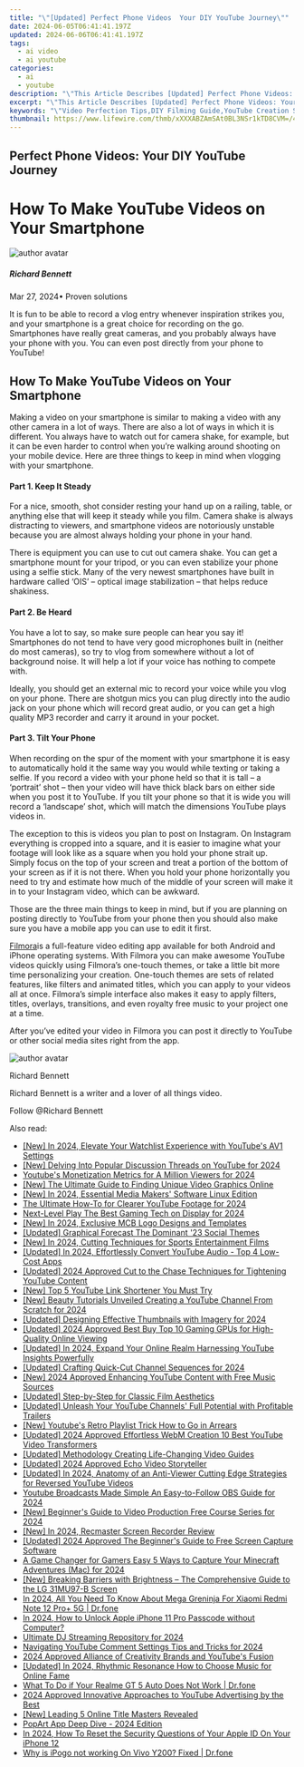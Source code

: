 ```yaml
---
title: "\"[Updated] Perfect Phone Videos  Your DIY YouTube Journey\""
date: 2024-06-05T06:41:41.197Z
updated: 2024-06-06T06:41:41.197Z
tags:
  - ai video
  - ai youtube
categories:
  - ai
  - youtube
description: "\"This Article Describes [Updated] Perfect Phone Videos: Your DIY YouTube Journey\""
excerpt: "\"This Article Describes [Updated] Perfect Phone Videos: Your DIY YouTube Journey\""
keywords: "\"Video Perfection Tips,DIY Filming Guide,YouTube Creation Secrets,Mobile Cinematic Techniques,Professional Phone Recording,Audio-Visual Quality,DIY Videographer's Path\""
thumbnail: https://www.lifewire.com/thmb/xXXXABZAmSAt0BL3NSr1kTD8CVM=/400x300/filters:no_upscale():max_bytes(150000):strip_icc()/tesla-bot-f6353f76ae214924916445da1da620ca.png
---
```


## Perfect Phone Videos: Your DIY YouTube Journey

# How To Make YouTube Videos on Your Smartphone

![author avatar](https://images.wondershare.com/filmora/article-images/richard-bennett.jpg)

##### Richard Bennett

 Mar 27, 2024• Proven solutions

 It is fun to be able to record a vlog entry whenever inspiration strikes you, and your smartphone is a great choice for recording on the go. Smartphones have really great cameras, and you probably always have your phone with you. You can even post directly from your phone to YouTube!

## How To Make YouTube Videos on Your Smartphone

 Making a video on your smartphone is similar to making a video with any other camera in a lot of ways. There are also a lot of ways in which it is different. You always have to watch out for camera shake, for example, but it can be even harder to control when you’re walking around shooting on your mobile device. Here are three things to keep in mind when vlogging with your smartphone.

#### Part 1\. Keep It Steady

 For a nice, smooth, shot consider resting your hand up on a railing, table, or anything else that will keep it steady while you film. Camera shake is always distracting to viewers, and smartphone videos are notoriously unstable because you are almost always holding your phone in your hand.

 There is equipment you can use to cut out camera shake. You can get a smartphone mount for your tripod, or you can even stabilize your phone using a selfie stick. Many of the very newest smartphones have built in hardware called ‘OIS’ – optical image stabilization – that helps reduce shakiness.

#### Part 2\. Be Heard

 You have a lot to say, so make sure people can hear you say it! Smartphones do not tend to have very good microphones built in (neither do most cameras), so try to vlog from somewhere without a lot of background noise. It will help a lot if your voice has nothing to compete with.

 Ideally, you should get an external mic to record your voice while you vlog on your phone. There are shotgun mics you can plug directly into the audio jack on your phone which will record great audio, or you can get a high quality MP3 recorder and carry it around in your pocket.

#### Part 3\. Tilt Your Phone

 When recording on the spur of the moment with your smartphone it is easy to automatically hold it the same way you would while texting or taking a selfie. If you record a video with your phone held so that it is tall – a ‘portrait’ shot – then your video will have thick black bars on either side when you post it to YouTube. If you tilt your phone so that it is wide you will record a ‘landscape’ shot, which will match the dimensions YouTube plays videos in.

 The exception to this is videos you plan to post on Instagram. On Instagram everything is cropped into a square, and it is easier to imagine what your footage will look like as a square when you hold your phone strait up. Simply focus on the top of your screen and treat a portion of the bottom of your screen as if it is not there. When you hold your phone horizontally you need to try and estimate how much of the middle of your screen will make it in to your Instagram video, which can be awkward.

 Those are the three main things to keep in mind, but if you are planning on posting directly to YouTube from your phone then you should also make sure you have a mobile app you can use to edit it first.

[Filmora](https://tools.techidaily.com/wondershare/filmora/download/)is a full-feature video editing app available for both Android and iPhone operating systems. With Filmora you can make awesome YouTube videos quickly using Filmora’s one-touch themes, or take a little bit more time personalizing your creation. One-touch themes are sets of related features, like filters and animated titles, which you can apply to your videos all at once. Filmora’s simple interface also makes it easy to apply filters, titles, overlays, transitions, and even royalty free music to your project one at a time.

 After you’ve edited your video in Filmora you can post it directly to YouTube or other social media sites right from the app.

![author avatar](https://images.wondershare.com/filmora/article-images/richard-bennett.jpg)

Richard Bennett

Richard Bennett is a writer and a lover of all things video.

Follow @Richard Bennett

<span class="atpl-alsoreadstyle">Also read:</span>
<div><ul>
<li><a href="https://facebook-record-videos.techidaily.com/new-in-2024-elevate-your-watchlist-experience-with-youtubes-av1-settings/"><u>[New] In 2024, Elevate Your Watchlist Experience with YouTube's AV1 Settings</u></a></li>
<li><a href="https://facebook-record-videos.techidaily.com/new-delving-into-popular-discussion-threads-on-youtube-for-2024/"><u>[New] Delving Into Popular Discussion Threads on YouTube for 2024</u></a></li>
<li><a href="https://facebook-record-videos.techidaily.com/youtubes-monetization-metrics-for-a-million-viewers-for-2024/"><u>Youtube's Monetization Metrics for A Million Viewers for 2024</u></a></li>
<li><a href="https://facebook-record-videos.techidaily.com/new-the-ultimate-guide-to-finding-unique-video-graphics-online/"><u>[New] The Ultimate Guide to Finding Unique Video Graphics Online</u></a></li>
<li><a href="https://facebook-record-videos.techidaily.com/new-in-2024-essential-media-makers-software-linux-edition/"><u>[New] In 2024, Essential Media Makers' Software  Linux Edition</u></a></li>
<li><a href="https://facebook-record-videos.techidaily.com/the-ultimate-how-to-for-clearer-youtube-footage-for-2024/"><u>The Ultimate How-To for Clearer YouTube Footage for 2024</u></a></li>
<li><a href="https://facebook-record-videos.techidaily.com/next-level-play-the-best-gaming-tech-on-display-for-2024/"><u>Next-Level Play  The Best Gaming Tech on Display for 2024</u></a></li>
<li><a href="https://facebook-record-videos.techidaily.com/new-in-2024-exclusive-mcb-logo-designs-and-templates/"><u>[New] In 2024, Exclusive MCB Logo Designs and Templates</u></a></li>
<li><a href="https://facebook-record-videos.techidaily.com/updated-graphical-forecast-the-dominant-23-social-themes/"><u>[Updated] Graphical Forecast  The Dominant '23 Social Themes</u></a></li>
<li><a href="https://facebook-record-videos.techidaily.com/new-in-2024-cutting-techniques-for-sports-entertainment-films/"><u>[New] In 2024, Cutting Techniques for Sports Entertainment Films</u></a></li>
<li><a href="https://facebook-record-videos.techidaily.com/updated-in-2024-effortlessly-convert-youtube-audio-top-4-low-cost-apps/"><u>[Updated] In 2024, Effortlessly Convert YouTube Audio - Top 4 Low-Cost Apps</u></a></li>
<li><a href="https://facebook-record-videos.techidaily.com/updated-2024-approved-cut-to-the-chase-techniques-for-tightening-youtube-content/"><u>[Updated] 2024 Approved  Cut to the Chase  Techniques for Tightening YouTube Content</u></a></li>
<li><a href="https://facebook-record-videos.techidaily.com/new-top-5-youtube-link-shortener-you-must-try/"><u>[New] Top 5 YouTube Link Shortener You Must Try</u></a></li>
<li><a href="https://facebook-record-videos.techidaily.com/new-beauty-tutorials-unveiled-creating-a-youtube-channel-from-scratch-for-2024/"><u>[New] Beauty Tutorials Unveiled  Creating a YouTube Channel From Scratch for 2024</u></a></li>
<li><a href="https://facebook-record-videos.techidaily.com/updated-designing-effective-thumbnails-with-imagery-for-2024/"><u>[Updated] Designing Effective Thumbnails with Imagery for 2024</u></a></li>
<li><a href="https://facebook-record-videos.techidaily.com/updated-2024-approved-best-buy-top-10-gaming-gpus-for-high-quality-online-viewing/"><u>[Updated] 2024 Approved  Best Buy  Top 10 Gaming GPUs for High-Quality Online Viewing</u></a></li>
<li><a href="https://facebook-record-videos.techidaily.com/updated-in-2024-expand-your-online-realm-harnessing-youtube-insights-powerfully/"><u>[Updated] In 2024, Expand Your Online Realm  Harnessing YouTube Insights Powerfully</u></a></li>
<li><a href="https://facebook-record-videos.techidaily.com/updated-crafting-quick-cut-channel-sequences-for-2024/"><u>[Updated] Crafting Quick-Cut Channel Sequences for 2024</u></a></li>
<li><a href="https://facebook-record-videos.techidaily.com/new-2024-approved-enhancing-youtube-content-with-free-music-sources/"><u>[New] 2024 Approved  Enhancing YouTube Content with Free Music Sources</u></a></li>
<li><a href="https://facebook-record-videos.techidaily.com/updated-step-by-step-for-classic-film-aesthetics/"><u>[Updated] Step-by-Step for Classic Film Aesthetics</u></a></li>
<li><a href="https://facebook-record-videos.techidaily.com/updated-unleash-your-youtube-channels-full-potential-with-profitable-trailers/"><u>[Updated] Unleash Your YouTube Channels' Full Potential with Profitable Trailers</u></a></li>
<li><a href="https://facebook-record-videos.techidaily.com/new-youtubes-retro-playlist-trick-how-to-go-in-arrears/"><u>[New] Youtube's Retro Playlist Trick  How to Go in Arrears</u></a></li>
<li><a href="https://facebook-record-videos.techidaily.com/updated-2024-approved-effortless-webm-creation-10-best-youtube-video-transformers/"><u>[Updated] 2024 Approved  Effortless WebM Creation  10 Best YouTube Video Transformers</u></a></li>
<li><a href="https://facebook-record-videos.techidaily.com/updated-methodology-creating-life-changing-video-guides/"><u>[Updated] Methodology  Creating Life-Changing Video Guides</u></a></li>
<li><a href="https://facebook-record-videos.techidaily.com/updated-2024-approved-echo-video-storyteller/"><u>[Updated] 2024 Approved  Echo Video Storyteller</u></a></li>
<li><a href="https://facebook-record-videos.techidaily.com/updated-in-2024-anatomy-of-an-anti-viewer-cutting-edge-strategies-for-reversed-youtube-videos/"><u>[Updated] In 2024, Anatomy of an Anti-Viewer  Cutting Edge Strategies for Reversed YouTube Videos</u></a></li>
<li><a href="https://facebook-record-videos.techidaily.com/youtube-broadcasts-made-simple-an-easy-to-follow-obs-guide-for-2024/"><u>Youtube Broadcasts Made Simple  An Easy-to-Follow OBS Guide for 2024</u></a></li>
<li><a href="https://facebook-record-videos.techidaily.com/new-beginners-guide-to-video-production-free-course-series-for-2024/"><u>[New] Beginner's Guide to Video Production  Free Course Series for 2024</u></a></li>
<li><a href="https://desktop-recording.techidaily.com/new-in-2024-recmaster-screen-recorder-review/"><u>[New] In 2024, Recmaster Screen Recorder Review</u></a></li>
<li><a href="https://on-screen-recording.techidaily.com/updated-2024-approved-the-beginners-guide-to-free-screen-capture-software/"><u>[Updated] 2024 Approved  The Beginner's Guide to Free Screen Capture Software</u></a></li>
<li><a href="https://screen-activity-recording.techidaily.com/a-game-changer-for-gamers-easy-5-ways-to-capture-your-minecraft-adventures-mac-for-2024/"><u>A Game Changer for Gamers  Easy 5 Ways to Capture Your Minecraft Adventures (Mac) for 2024</u></a></li>
<li><a href="https://extra-hints.techidaily.com/new-breaking-barriers-with-brightness-the-comprehensive-guide-to-the-lg-31mu97-b-screen/"><u>[New] Breaking Barriers with Brightness – The Comprehensive Guide to the LG 31MU97-B Screen</u></a></li>
<li><a href="https://change-location.techidaily.com/in-2024-all-you-need-to-know-about-mega-greninja-for-xiaomi-redmi-note-12-proplus-5g-drfone-by-drfone-virtual-android/"><u>In 2024, All You Need To Know About Mega Greninja For Xiaomi Redmi Note 12 Pro+ 5G | Dr.fone</u></a></li>
<li><a href="https://ios-unlock.techidaily.com/in-2024-how-to-unlock-apple-iphone-11-pro-passcode-without-computer-by-drfone-ios/"><u>In 2024, How to Unlock Apple iPhone 11 Pro Passcode without Computer?</u></a></li>
<li><a href="https://sound-optimizing.techidaily.com/ultimate-dj-streaming-repository-for-2024/"><u>Ultimate DJ Streaming Repository for 2024</u></a></li>
<li><a href="https://youtube-stream.techidaily.com/navigating-youtube-comment-settings-tips-and-tricks-for-2024/"><u>Navigating YouTube Comment Settings  Tips and Tricks for 2024</u></a></li>
<li><a href="https://extra-information.techidaily.com/2024-approved-alliance-of-creativity-brands-and-youtubes-fusion/"><u>2024 Approved  Alliance of Creativity  Brands and YouTube's Fusion</u></a></li>
<li><a href="https://instagram-clips.techidaily.com/updated-in-2024-rhythmic-resonance-how-to-choose-music-for-online-fame/"><u>[Updated] In 2024, Rhythmic Resonance  How to Choose Music for Online Fame</u></a></li>
<li><a href="https://howto.techidaily.com/what-to-do-if-your-realme-gt-5-auto-does-not-work-drfone-by-drfone-fix-android-problems-fix-android-problems/"><u>What To Do if Your Realme GT 5 Auto Does Not Work | Dr.fone</u></a></li>
<li><a href="https://youtube-help.techidaily.com/2024-approved-innovative-approaches-to-youtube-advertising-by-the-best/"><u>2024 Approved  Innovative Approaches to YouTube Advertising by the Best</u></a></li>
<li><a href="https://extra-support.techidaily.com/new-leading-5-online-title-masters-revealed/"><u>[New] Leading 5 Online Title Masters Revealed</u></a></li>
<li><a href="https://extra-information.techidaily.com/popart-app-deep-dive-2024-edition/"><u>PopArt App Deep Dive - 2024 Edition</u></a></li>
<li><a href="https://apple-account.techidaily.com/in-2024-how-to-reset-the-security-questions-of-your-apple-id-on-your-iphone-12-by-drfone-ios/"><u>In 2024, How To Reset the Security Questions of Your Apple ID On Your iPhone 12</u></a></li>
<li><a href="https://change-location.techidaily.com/why-is-ipogo-not-working-on-vivo-y200-fixed-drfone-by-drfone-virtual-android/"><u>Why is iPogo not working On Vivo Y200? Fixed | Dr.fone</u></a></li>
</ul></div>

<ins class="adsbygoogle"
      style="display:block"
      data-ad-client="ca-pub-7571918770474297"
      data-ad-slot="8358498916"
      data-ad-format="auto"
      data-full-width-responsive="true"></ins>